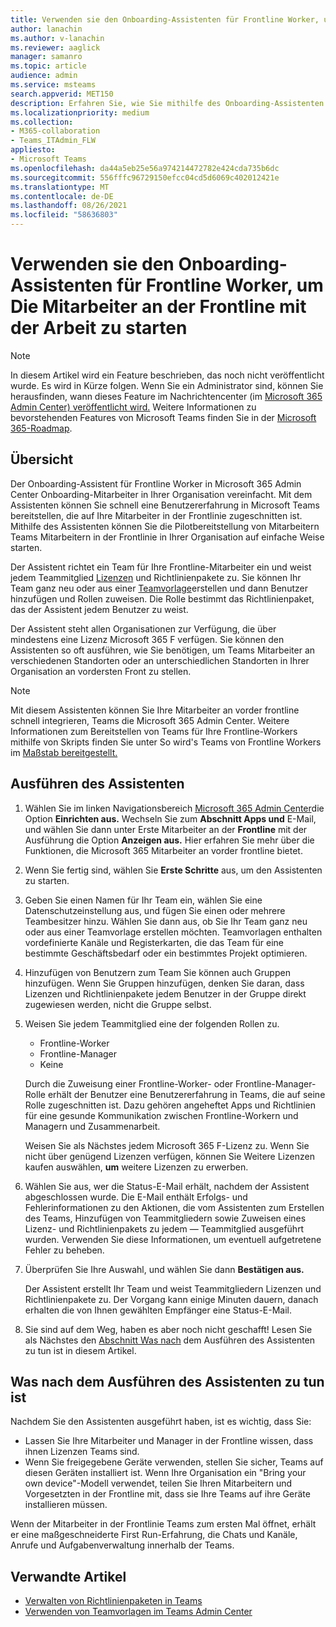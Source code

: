 ```yaml
---
title: Verwenden sie den Onboarding-Assistenten für Frontline Worker, um Die Mitarbeiter an der Frontline mit der Arbeit zu starten
author: lanachin
ms.author: v-lanachin
ms.reviewer: aaglick
manager: samanro
ms.topic: article
audience: admin
ms.service: msteams
search.appverid: MET150
description: Erfahren Sie, wie Sie mithilfe des Onboarding-Assistenten für Frontline Worker schnell eine Benutzererfahrung in Teams bereitstellen können, die auf Frontline-Mitarbeiter und Manager in Ihrer Organisation zugeschnitten ist.
ms.localizationpriority: medium
ms.collection:
- M365-collaboration
- Teams_ITAdmin_FLW
appliesto:
- Microsoft Teams
ms.openlocfilehash: da44a5eb25e56a974214472782e424cda735b6dc
ms.sourcegitcommit: 556fffc96729150efcc04cd5d6069c402012421e
ms.translationtype: MT
ms.contentlocale: de-DE
ms.lasthandoff: 08/26/2021
ms.locfileid: "58636803"
---
```

# <a name="use-the-frontline-worker-onboarding-wizard-to-get-your-frontline-workforce-up-and-running"></a>Verwenden sie den Onboarding-Assistenten für Frontline Worker, um Die Mitarbeiter an der Frontline mit der Arbeit zu starten

> [!NOTE]
> In diesem Artikel wird ein Feature beschrieben, das noch nicht veröffentlicht wurde. Es wird in Kürze folgen. Wenn Sie ein Administrator sind, können Sie herausfinden, wann dieses Feature im Nachrichtencenter (im [Microsoft 365 Admin Center) veröffentlicht wird.](https://portal.office.com/adminportal/home) Weitere Informationen zu bevorstehenden Features von Microsoft Teams finden Sie in der [Microsoft 365-Roadmap](https://www.microsoft.com/microsoft-365/roadmap?filters=&searchterms=microsoft%2Cteams).

## <a name="overview"></a>Übersicht

Der Onboarding-Assistent für Frontline Worker in Microsoft 365 Admin Center Onboarding-Mitarbeiter in Ihrer Organisation vereinfacht. Mit dem Assistenten können Sie schnell eine Benutzererfahrung in Microsoft Teams bereitstellen, die auf Ihre Mitarbeiter in der Frontlinie zugeschnitten ist. Mithilfe des Assistenten können Sie die Pilotbereitstellung von Mitarbeitern Teams Mitarbeitern in der Frontlinie in Ihrer Organisation auf einfache Weise starten.

Der Assistent richtet ein Team für Ihre Frontline-Mitarbeiter ein und weist jedem Teammitglied [Lizenzen](manage-policy-packages.md) und Richtlinienpakete zu. Sie können Ihr Team ganz neu oder aus einer [Teamvorlage](get-started-with-teams-templates-in-the-admin-console.md)erstellen und dann Benutzer hinzufügen und Rollen zuweisen. Die Rolle bestimmt das Richtlinienpaket, das der Assistent jedem Benutzer zu weist.

Der Assistent steht allen Organisationen zur Verfügung, die über mindestens eine Lizenz Microsoft 365 F verfügen. Sie können den Assistenten so oft ausführen, wie Sie benötigen, um Teams Mitarbeiter an verschiedenen Standorten oder an unterschiedlichen Standorten in Ihrer Organisation an vordersten Front zu stellen.

> [!NOTE]
> Mit diesem Assistenten können Sie Ihre Mitarbeiter an vorder frontline schnell integrieren, Teams die Microsoft 365 Admin Center. Weitere Informationen zum Bereitstellen von Teams für Ihre Frontline-Workers mithilfe von Skripts finden Sie unter So wird's Teams von Frontline Workers im [Maßstab bereitgestellt.](flw-scripted-deployment.md)

## <a name="run-the-wizard"></a>Ausführen des Assistenten

1. Wählen Sie im linken Navigationsbereich [Microsoft 365 Admin Center](https://admin.microsoft.com/)die Option **Einrichten aus.** Wechseln Sie zum **Abschnitt Apps und** E-Mail, und wählen Sie dann unter Erste Mitarbeiter an der **Frontline** mit der Ausführung die Option **Anzeigen aus.** Hier erfahren Sie mehr über die Funktionen, die Microsoft 365 Mitarbeiter an vorder frontline bietet.

2. Wenn Sie fertig sind, wählen Sie **Erste Schritte** aus, um den Assistenten zu starten.

3. Geben Sie einen Namen für Ihr Team ein, wählen Sie eine Datenschutzeinstellung aus, und fügen Sie einen oder mehrere Teambesitzer hinzu. Wählen Sie dann aus, ob Sie Ihr Team ganz neu oder aus einer Teamvorlage erstellen möchten. Teamvorlagen enthalten vordefinierte Kanäle und Registerkarten, die das Team für eine bestimmte Geschäftsbedarf oder ein bestimmtes Projekt optimieren.

4. Hinzufügen von Benutzern zum Team Sie können auch Gruppen hinzufügen. Wenn Sie Gruppen hinzufügen, denken Sie daran, dass Lizenzen und Richtlinienpakete jedem Benutzer in der Gruppe direkt zugewiesen werden, nicht die Gruppe selbst.

5. Weisen Sie jedem Teammitglied eine der folgenden Rollen zu.

    - Frontline-Worker
    - Frontline-Manager
    - Keine

    Durch die Zuweisung einer Frontline-Worker- oder Frontline-Manager-Rolle erhält der Benutzer eine Benutzererfahrung in Teams, die auf seine Rolle zugeschnitten ist. Dazu gehören angeheftet Apps und Richtlinien für eine gesunde Kommunikation zwischen Frontline-Workern und Managern und Zusammenarbeit.

    Weisen Sie als Nächstes jedem Microsoft 365 F-Lizenz zu. Wenn Sie nicht über genügend Lizenzen verfügen, können Sie Weitere Lizenzen kaufen auswählen, **um** weitere Lizenzen zu erwerben.  

6. Wählen Sie aus, wer die Status-E-Mail erhält, nachdem der Assistent abgeschlossen wurde. Die E-Mail enthält Erfolgs- und Fehlerinformationen zu den Aktionen, die vom Assistenten zum Erstellen des Teams, Hinzufügen von Teammitgliedern sowie Zuweisen eines Lizenz- und Richtlinienpakets zu jedem &mdash; Teammitglied ausgeführt wurden. Verwenden Sie diese Informationen, um eventuell aufgetretene Fehler zu beheben.

7. Überprüfen Sie Ihre Auswahl, und wählen Sie dann **Bestätigen aus.**

    Der Assistent erstellt Ihr Team und weist Teammitgliedern Lizenzen und Richtlinienpakete zu. Der Vorgang kann einige Minuten dauern, danach erhalten die von Ihnen gewählten Empfänger eine Status-E-Mail.

8. Sie sind auf dem Weg, haben es aber noch nicht geschafft! Lesen Sie als Nächstes den [Abschnitt Was nach](#what-to-do-after-running-the-wizard) dem Ausführen des Assistenten zu tun ist in diesem Artikel.

## <a name="what-to-do-after-running-the-wizard"></a>Was nach dem Ausführen des Assistenten zu tun ist

Nachdem Sie den Assistenten ausgeführt haben, ist es wichtig, dass Sie:

- Lassen Sie Ihre Mitarbeiter und Manager in der Frontline wissen, dass ihnen Lizenzen Teams sind.
- Wenn Sie freigegebene Geräte verwenden, stellen Sie sicher, Teams auf diesen Geräten installiert ist. Wenn Ihre Organisation ein "Bring your own device"-Modell verwendet, teilen Sie Ihren Mitarbeitern und Vorgesetzten in der Frontline mit, dass sie Ihre Teams auf ihre Geräte installieren müssen.

Wenn der Mitarbeiter in der Frontlinie Teams zum ersten Mal öffnet, erhält er eine maßgeschneiderte First Run-Erfahrung, die Chats und Kanäle, Anrufe und Aufgabenverwaltung innerhalb der Teams.

## <a name="related-articles"></a>Verwandte Artikel

- [Verwalten von Richtlinienpaketen in Teams](manage-policy-packages.md)
- [Verwenden von Teamvorlagen im Teams Admin Center](get-started-with-teams-templates-in-the-admin-console.md)